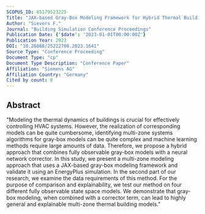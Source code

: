 ```yaml
---
SCOPUS_ID: 85179523225
Title: "JAX-based Gray-Box Modeling Framework for Hybrid Thermal Building Models"
Author: "Sievers F."
Journal: "Building Simulation Conference Proceedings"
Publication Date: {'$date': '2023-01-01T00:00:00Z'}
Publication Year: 2023
DOI: "10.26868/25222708.2023.1641"
Source Type: "Conference Proceeding"
Document Type: "cp"
Document Type Description: "Conference Paper"
Affiliation: "Siemens AG"
Affiliation Country: "Germany"
Cited by count: 0
---
```


## Abstract
"Modeling the thermal dynamics of buildings is crucial for effectively controlling HVAC systems. However, the realization of corresponding models can be quite cumbersome, identifying multi-zone systems algorithms for gray-box models can be quite complex and machine learning methods require large amounts of data. Therefore, we propose a hybrid approach that combines fully observable gray-box models with a neural network corrector. In this study, we present a multi-zone modeling approach that uses a JAX-based gray-box modeling framework and validate it using an EnergyPlus simulation. In the second part of our research, we examine the data requirements of this method. For the purpose of comparison and explainability, we test our method on four different fully observable state space models. We demonstrate that gray-box modeling, when combined with a corrector term, can lead to highly general and explainable multi-zone thermal building models."
